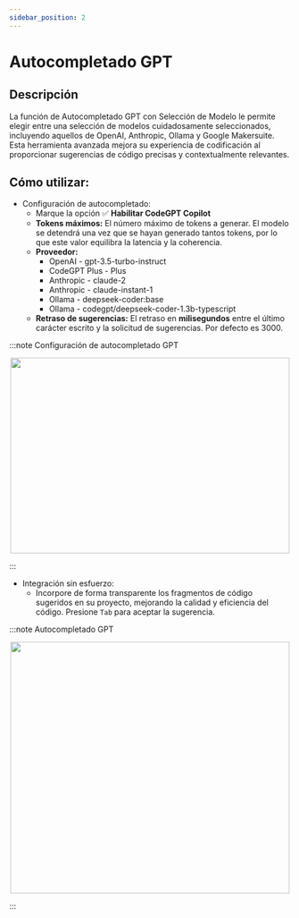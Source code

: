 ```yaml
---
sidebar_position: 2
---
```


# Autocompletado GPT

## Descripción
La función de Autocompletado GPT con Selección de Modelo le permite elegir entre una selección de modelos cuidadosamente seleccionados, incluyendo aquellos de OpenAI, Anthropic, Ollama y Google Makersuite. Esta herramienta avanzada mejora su experiencia de codificación al proporcionar sugerencias de código precisas y contextualmente relevantes.

## Cómo utilizar:
- Configuración de autocompletado:
    - Marque la opción ✅ **Habilitar CodeGPT Copilot**
    - **Tokens máximos:** El número máximo de tokens a generar. El modelo se detendrá una vez que se hayan generado tantos tokens, por lo que este valor equilibra la latencia y la coherencia.
    - **Proveedor:**
        - OpenAI - gpt-3.5-turbo-instruct
        - CodeGPT Plus - Plus
        - Anthropic - claude-2
        - Anthropic - claude-instant-1
        - Ollama - deepseek-coder:base
        - Ollama - codegpt/deepseek-coder-1.3b-typescript
    - **Retraso de sugerencias:** El retraso en **milisegundos** entre el último carácter escrito y la solicitud de sugerencias. Por defecto es 3000.

:::note Configuración de autocompletado GPT
<p align="center">
      <img width="500" height="350" src="https://github.com/davila7/code-gpt-docs/assets/37567214/14693326-ee6c-4696-875b-b360188b969d" />
</p>
:::

- Integración sin esfuerzo:
    - Incorpore de forma transparente los fragmentos de código sugeridos en su proyecto, mejorando la calidad y eficiencia del código. Presione `Tab` para aceptar la sugerencia.

:::note Autocompletado GPT
<p align="center">
      <img width="500" height="450" src="https://github.com/davila7/code-gpt-docs/assets/37567214/a3f1d2b5-fc0b-4338-926d-287fcb02465c" />
</p>
:::
